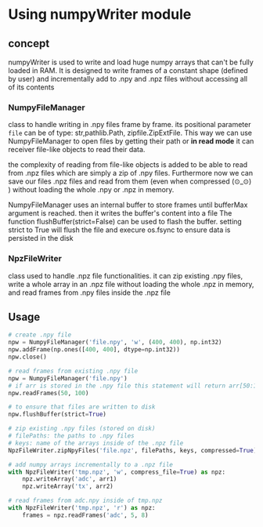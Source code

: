 # Using numpyWriter module
## concept
numpyWriter is used to write and load huge numpy arrays that can't be fully loaded in RAM. 
It is designed to write frames of a constant shape (defined by user) and incrementally add to .npy and .npz files without accessing all of its contents

### NumpyFileManager
class to handle writing in .npy files frame by frame.
its positional parameter `file` can be of type: str,pathlib.Path, zipfile.ZipExtFile. This way we can use  NumpyFileManager to open files by getting their path or 
**in read mode** it can receiver file-like objects to read their data.

the complexity of reading from file-like objects is added to be able to read from .npz files which are simply a zip of .npy files. Furthermore now we can save our files .npz files and read from them (even when compressed (⊙_⊙) ) without loading the whole .npy or .npz in memory.

NumpyFileManager uses an internal buffer to store frames until bufferMax argument is reached. then it writes the buffer's content into a file
The function flushBuffer(strict=False) can be used to flash the buffer. setting strict to True will flush the file and execure os.fsync to ensure data is persisted in the disk


### NpzFileWriter
class used to handle .npz file functionalities. it can zip existing .npy files, write a whole array in an .npz file without loading the whole .npz in memory,
and read frames from .npy files inside the .npz file

## Usage

```python
# create .npy file
npw = NumpyFileManager('file.npy', 'w', (400, 400), np.int32)
npw.addFrame(np.ones([400, 400], dtype=np.int32))
npw.close()

# read frames from existing .npy file
npw = NumpyFileManager('file.npy')
# if arr is stored in the .npy file this statement will return arr[50:100]
npw.readFrames(50, 100)

# to ensure that files are written to disk
npw.flushBuffer(strict=True)

# zip existing .npy files (stored on disk) 
# filePaths: the paths to .npy files
# keys: name of the arrays inside of the .npz file
NpzFileWriter.zipNpyFiles('file.npz', filePaths, keys, compressed=True)

# add numpy arrays incrementally to a .npz file
with NpzFileWriter('tmp.npz', 'w', compress_file=True) as npz:
    npz.writeArray('adc', arr1)
    npz.writeArray('tx', arr2)

# read frames from adc.npy inside of tmp.npz
with NpzFileWriter('tmp.npz', 'r') as npz:
    frames = npz.readFrames('adc', 5, 8)

```